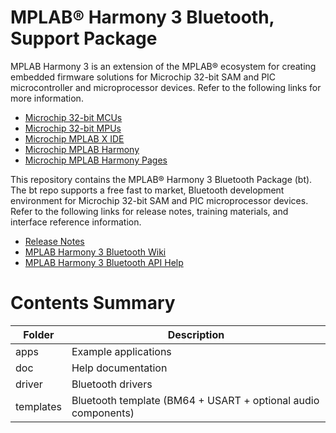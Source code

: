 # MPLAB® Harmony 3 Bluetooth, Support Package

MPLAB Harmony 3 is an extension of the MPLAB® ecosystem for creating
embedded firmware solutions for Microchip 32-bit SAM and PIC microcontroller
and microprocessor devices.  Refer to the following links for more information.

 - [Microchip 32-bit MCUs](https://www.microchip.com/design-centers/32-bit)
 - [Microchip 32-bit MPUs](https://www.microchip.com/design-centers/32-bit-mpus)
 - [Microchip MPLAB X IDE](https://www.microchip.com/mplab/mplab-x-ide)
 - [Microchip MPLAB Harmony](https://www.microchip.com/mplab/mplab-harmony)
 - [Microchip MPLAB Harmony Pages](https://microchip-mplab-harmony.github.io/)

This repository contains the MPLAB® Harmony 3 Bluetooth Package (bt).  The
bt repo supports a free fast to market, Bluetooth development environment for Microchip 32-bit SAM and PIC microprocessor devices.  Refer to
the following links for release notes, training materials, and interface
reference information.

 - [Release Notes](./release_notes.md)
 - [MPLAB Harmony 3 Bluetooth Wiki](https://github.com/Microchip-MPLAB-Harmony/bt/wiki)
 - [MPLAB Harmony 3 Bluetooth API Help](https://microchip-mplab-harmony.github.io/bt)

# Contents Summary

| Folder | Description |
| --- | --- |
| apps | Example applications |
| doc | Help documentation |
| driver | Bluetooth drivers |
| templates | Bluetooth template (BM64 + USART + optional audio components) |


